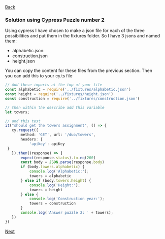 [Back](../03.%20puzzle2.md)

### Solution using Cypress Puzzle number 2
Using cypress I have chosen to make a json file for each of the three possibilities and put them in the fixtures folder. So I have 3 jsons and named them:

- alphabetic.json
- construction.json
- height.json

You can copy the content for these files from the previous section.
Then you can add this to your cy.ts file
 ```typescript
// Add these imports at the top of your file
const alphabetic = require('../fixtures/alphabetic.json')  
const height = require('../fixtures/height.json')  
const construction = require('../fixtures/construction.json')

// then within the describe add this variable
let towers;

// and this test
it("should get the towers assignment", () => {  
    cy.request({  
        method: 'GET', url: '/duo/towers',  
        headers: {  
            'apikey': apiKey  
  }  
    }).then((response) => {  
        expect(response.status).to.eq(200)  
        const body = JSON.parse(response.body)    
        if (body.towers.alphabetic) {  
            console.log('Alphabetic:');  
            towers = alphabetic  
		} else if (body.towers.height) {  
            console.log('Height:');  
            towers = height  
		} else {  
	        console.log('Construction year:');  
            towers = construction  
		}  
        console.log('Answer puzzle 2: ' + towers);  
    })  
})
```

[Next](../04.%20puzzle3.md)
